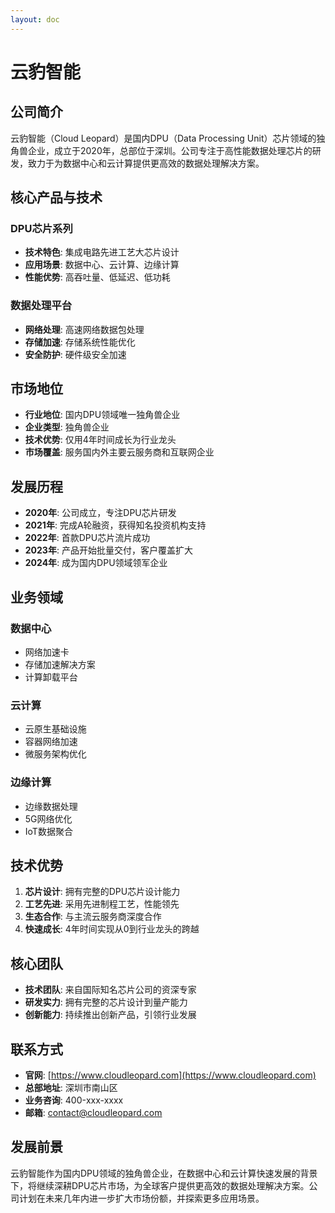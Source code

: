 ```yaml
---
layout: doc
---
```


# 云豹智能

## 公司简介

云豹智能（Cloud Leopard）是国内DPU（Data Processing Unit）芯片领域的独角兽企业，成立于2020年，总部位于深圳。公司专注于高性能数据处理芯片的研发，致力于为数据中心和云计算提供更高效的数据处理解决方案。

## 核心产品与技术

### DPU芯片系列
- **技术特色**: 集成电路先进工艺大芯片设计
- **应用场景**: 数据中心、云计算、边缘计算
- **性能优势**: 高吞吐量、低延迟、低功耗

### 数据处理平台
- **网络处理**: 高速网络数据包处理
- **存储加速**: 存储系统性能优化
- **安全防护**: 硬件级安全加速

## 市场地位

- **行业地位**: 国内DPU领域唯一独角兽企业
- **企业类型**: 独角兽企业
- **技术优势**: 仅用4年时间成长为行业龙头
- **市场覆盖**: 服务国内外主要云服务商和互联网企业

## 发展历程

- **2020年**: 公司成立，专注DPU芯片研发
- **2021年**: 完成A轮融资，获得知名投资机构支持
- **2022年**: 首款DPU芯片流片成功
- **2023年**: 产品开始批量交付，客户覆盖扩大
- **2024年**: 成为国内DPU领域领军企业

## 业务领域

### 数据中心
- 网络加速卡
- 存储加速解决方案
- 计算卸载平台

### 云计算
- 云原生基础设施
- 容器网络加速
- 微服务架构优化

### 边缘计算
- 边缘数据处理
- 5G网络优化
- IoT数据聚合

## 技术优势

1. **芯片设计**: 拥有完整的DPU芯片设计能力
2. **工艺先进**: 采用先进制程工艺，性能领先
3. **生态合作**: 与主流云服务商深度合作
4. **快速成长**: 4年时间实现从0到行业龙头的跨越

## 核心团队

- **技术团队**: 来自国际知名芯片公司的资深专家
- **研发实力**: 拥有完整的芯片设计到量产能力
- **创新能力**: 持续推出创新产品，引领行业发展

## 联系方式

- **官网**: [https://www.cloudleopard.com](https://www.cloudleopard.com)
- **总部地址**: 深圳市南山区
- **业务咨询**: 400-xxx-xxxx
- **邮箱**: contact@cloudleopard.com

## 发展前景

云豹智能作为国内DPU领域的独角兽企业，在数据中心和云计算快速发展的背景下，将继续深耕DPU芯片市场，为全球客户提供更高效的数据处理解决方案。公司计划在未来几年内进一步扩大市场份额，并探索更多应用场景。
